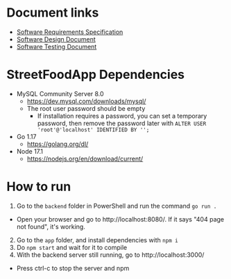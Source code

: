 # Document links

- [Software Requirements Specification](https://bellevuec-my.sharepoint.com/:w:/g/personal/m_emura_bellevuecollege_edu/EfH0o_PF3dBOvJSqAym-jgoBQMhWPVSYoVgDfiq8IfQzGg?e=dEtOB3)
- [Software Design Document](https://bellevuec-my.sharepoint.com/:w:/g/personal/m_emura_bellevuecollege_edu/EaLhLJldsJ9JoaQXX4Ob-lcBbzh-COE8xMeDIyCE-DOaIQ?e=VDRNIS)
- [Software Testing Document](https://bellevuec-my.sharepoint.com/:x:/g/personal/m_emura_bellevuecollege_edu/EXV5H4hyfCpKl0935jg16JwBYKvP3tiAORWS7G8s41glgw?e=hznLLm)

# StreetFoodApp Dependencies
- MySQL Community Server 8.0
  - https://dev.mysql.com/downloads/mysql/
  - The root user password should be empty
    - If installation requires a password, you can set a temporary password, then remove the password later with `ALTER USER 'root'@'localhost' IDENTIFIED BY '';`
- Go 1.17
  - https://golang.org/dl/
- Node 17.1
  - https://nodejs.org/en/download/current/

# How to run
1. Go to the `backend` folder in PowerShell and run the command `go run .`
  - Open your browser and go to http://localhost:8080/. If it says "404 page not found", it's working.
2. Go to the `app` folder, and install dependencies with `npm i`
3. Do `npm start` and wait for it to compile
4. With the backend server still running, go to http://localhost:3000/
  - Press ctrl-c to stop the server and npm
